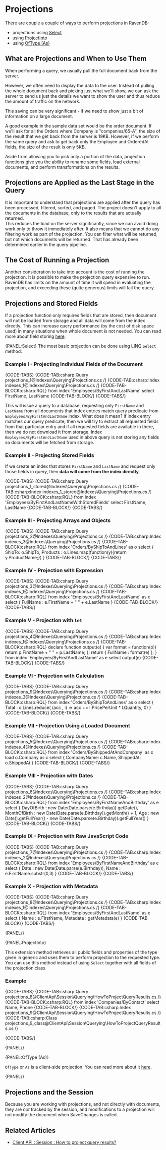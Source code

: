 # Projections

There are couple a couple of ways to perform projections in RavenDB:

- projections using [Select](../../indexes/querying/projections#select)
- using [ProjectInto](../../indexes/querying/projections#projectinto)
- using [OfType (As)](../../indexes/querying/projections#oftype-(as))

## What are Projections and When to Use Them

When performing a query, we usually pull the full document back from the server.

However, we often need to display the data to the user. Instead of pulling the whole document back and picking just what we'll show, we can ask the server to send us just the details we want to show the user and thus reduce the amount of traffic on the network.   

This saving can be very significant - if we need to show just a bit of information on a large document.  

A good example in the sample data set would be the order document. If we'll ask for all the Orders where Company is "companies/65-A", the size of the result that we get back from the server is 19KB.
However, if we perform the same query and ask to get back only the Employee and OrderedAt fields, the size of the result is only 5KB.  

Aside from allowing you to pick only a portion of the data, projection functions give you the ability to rename some fields, load external documents, and perform transformations on the results. 

## Projections are Applied as the Last Stage in the Query
It is important to understand that projections are applied after the query has been processed, filtered, sorted, and paged. The project doesn't apply to all the documents in the database, only to the results that are actually returned.  
This reduces the load on the server significantly, since we can avoid doing work only to throw it immediately after. It also means that we cannot do any filtering work as part of the projection. You can filter what will be returned, but not which documents will be returned. That has already been determined earlier in the query pipeline.  

## The Cost of Running a Projection
Another consideration to take into account is the cost of running the projection. It is possible to make the projection query expensive to run. RavenDB has limits on the amount of time it will spend in evaluating the projection, and exceeding these (quite generous) limits will fail the query.

## Projections and Stored Fields
If a projection function only requires fields that are stored, then document will not be loaded from storage and all data will come from the index directly. This can increase query performance (by the cost of disk space used) in many situations when whole document is not needed. You can read more about field storing [here](../../indexes/storing-data-in-index).

{PANEL:Select}
The most basic projection can be done using LINQ `Select` method:

### Example I - Projecting Individual Fields of the Document

{CODE-TABS}
{CODE-TAB:csharp:Query projections_1@Indexes\Querying\Projections.cs /}
{CODE-TAB:csharp:Index indexes_1@Indexes\Querying\Projections.cs /}
{CODE-TAB-BLOCK:csharp:RQL}
from index 'Employees/ByFirstAndLastName'
select FirstName, LastName
{CODE-TAB-BLOCK/}
{CODE-TABS/}

This will issue a query to a database, requesting only `FirstName` and `LastName` from all documents that index entries match query predicate from `Employees/ByFirstAndLastName` index. What does it mean? If index entry matches our query predicate, then we will try to extract all requested fields from that particular entry and if all requested fields are available in there, then we do not download it from storage. Index `Employees/ByFirstAndLastName` used in above query is not storing any fields so documents will be fetched from storage.

### Example II - Projecting Stored Fields

If we create an index that stores `FirstName` and `LastName` and request only those fields in query, then **data will come from the index directly**.

{CODE-TABS}
{CODE-TAB:csharp:Query projections_1_stored@Indexes\Querying\Projections.cs /}
{CODE-TAB:csharp:Index indexes_1_stored@Indexes\Querying\Projections.cs /}
{CODE-TAB-BLOCK:csharp:RQL}
from index 'Employees/ByFirstAndLastNameWithStoredFields'
select FirstName, LastName
{CODE-TAB-BLOCK/}
{CODE-TABS/}

### Example III - Projecting Arrays and Objects

{CODE-TABS}
{CODE-TAB:csharp:Query projections_2@Indexes\Querying\Projections.cs /}
{CODE-TAB:csharp:Index indexes_3@Indexes\Querying\Projections.cs /}
{CODE-TAB-BLOCK:csharp:RQL}
from index 'Orders/ByShipToAndLines' as o
select 
{ 
    ShipTo: o.ShipTo, 
    Products : o.Lines.map(function(y){return y.ProductName;}) 
}
{CODE-TAB-BLOCK/}
{CODE-TABS/}

### Example IV - Projection with Expression

{CODE-TABS}
{CODE-TAB:csharp:Query projections_3@Indexes\Querying\Projections.cs /}
{CODE-TAB:csharp:Index indexes_1@Indexes\Querying\Projections.cs /}
{CODE-TAB-BLOCK:csharp:RQL}
from index 'Employees/ByFirstAndLastName' as e
select 
{ 
    FullName : e.FirstName + \" \" + e.LastName 
}
{CODE-TAB-BLOCK/}
{CODE-TABS/}

### Example V - Projection with `let`
{CODE-TABS}
{CODE-TAB:csharp:Query projections_4@Indexes\Querying\Projections.cs /}
{CODE-TAB:csharp:Index indexes_1@Indexes\Querying\Projections.cs /}
{CODE-TAB-BLOCK:csharp:RQL}
declare function output(e) {
	var format = function(p){ return p.FirstName + " " + p.LastName; };
	return { FullName : format(e) };
}
from index 'Employees/ByFirstAndLastName' as e select output(e)
{CODE-TAB-BLOCK/}
{CODE-TABS/}

### Example VI - Projection with Calculation

{CODE-TABS}
{CODE-TAB:csharp:Query projections_9@Indexes\Querying\Projections.cs /}
{CODE-TAB:csharp:Index indexes_3@Indexes\Querying\Projections.cs /}
{CODE-TAB-BLOCK:csharp:RQL}
from index 'Orders/ByShipToAndLines' as o
select {
    Total : o.Lines.reduce(
        (acc , l) => acc += l.PricePerUnit * l.Quantity, 0)
}
{CODE-TAB-BLOCK/}
{CODE-TABS/}

### Example VII - Projection Using a Loaded Document

{CODE-TABS}
{CODE-TAB:csharp:Query projections_5@Indexes\Querying\Projections.cs /}
{CODE-TAB:csharp:Index indexes_4@Indexes\Querying\Projections.cs /}
{CODE-TAB-BLOCK:csharp:RQL}
from index 'Orders/ByShippedAtAndCompany' as o
load o.Company as c
select {
	CompanyName: c.Name,
	ShippedAt: o.ShippedAt
}
{CODE-TAB-BLOCK/}
{CODE-TABS/}

### Example VIII - Projection with Dates

{CODE-TABS}
{CODE-TAB:csharp:Query projections_6@Indexes\Querying\Projections.cs /}
{CODE-TAB:csharp:Index indexes_2@Indexes\Querying\Projections.cs /}
{CODE-TAB-BLOCK:csharp:RQL}
from index 'Employees/ByFirstNameAndBirthday' as e 
select { 
    DayOfBirth : new Date(Date.parse(e.Birthday)).getDate(), 
    MonthOfBirth : new Date(Date.parse(e.Birthday)).getMonth() + 1,
    Age : new Date().getFullYear() - new Date(Date.parse(e.Birthday)).getFullYear() 
}
{CODE-TAB-BLOCK/}
{CODE-TABS/}

### Example IX - Projection with Raw JavaScript Code

{CODE-TABS}
{CODE-TAB:csharp:Query projections_7@Indexes\Querying\Projections.cs /}
{CODE-TAB:csharp:Index indexes_2@Indexes\Querying\Projections.cs /}
{CODE-TAB-BLOCK:csharp:RQL}
from index 'Employees/ByFirstNameAndBirthday' as e 
select {
    Date : new Date(Date.parse(e.Birthday)), 
    Name : e.FirstName.substr(0,3)
}
{CODE-TAB-BLOCK/}
{CODE-TABS/}

### Example X - Projection with Metadata

{CODE-TABS}
{CODE-TAB:csharp:Query projections_8@Indexes\Querying\Projections.cs /}
{CODE-TAB:csharp:Index indexes_1@Indexes\Querying\Projections.cs /}
{CODE-TAB-BLOCK:csharp:RQL}
from index 'Employees/ByFirstAndLastName' as e 
select {
     Name : e.FirstName, 
     Metadata : getMetadata(e)
}
{CODE-TAB-BLOCK/}
{CODE-TABS/}

{PANEL/}

{PANEL:ProjectInto}

This extension method retrieves all public fields and properties of the type given in generic and uses them to perform projection to the requested type.
You can use this method instead of using `Select` together with all fields of the projection class.

### Example

{CODE-TABS}
{CODE-TAB:csharp:Query projections_8@ClientApi\Session\Querying\HowToProjectQueryResults.cs /}
{CODE-TAB-BLOCK:csharp:RQL}
from index 'Companies/ByContact' 
select Name, Phone
{CODE-TAB-BLOCK/}
{CODE-TAB:csharp:Index projections_9@ClientApi\Session\Querying\HowToProjectQueryResults.cs /}
{CODE-TAB:csharp:Class projections_9_class@ClientApi\Session\Querying\HowToProjectQueryResults.cs /}

{CODE-TABS/}

{PANEL/}

{PANEL:OfType (As)}

`OfType` or `As` is a client-side projection. You can read more about it [here](../../client-api/session/querying/how-to-project-query-results#oftype-(as)---simple-projection).

{PANEL/}

## Projections and the Session
Because you are working with projections, and not directly with documents, they are _not_ tracked by the session, and modifications to a projection will not modify the document when SaveChanges is called.

## Related Articles

- [Client API : Session : How to project query results?](../../client-api/session/querying/how-to-project-query-results)
